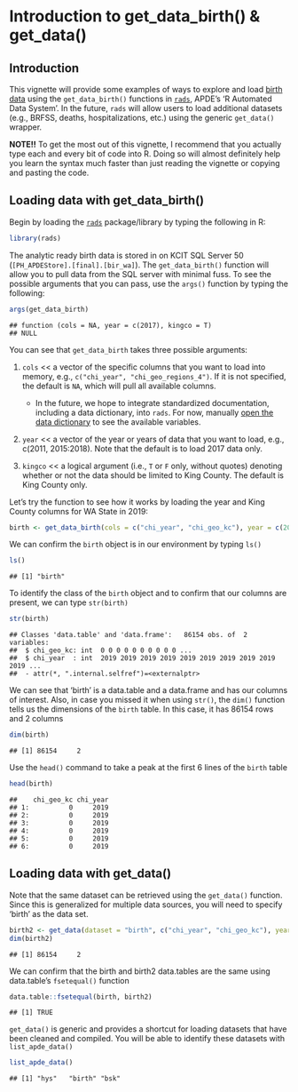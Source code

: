Introduction to get\_data\_birth() & get\_data()
================

## Introduction

This vignette will provide some examples of ways to explore and load
[birth
data](https://github.com/PHSKC-APDE/DOHdata/tree/master/ETL/birth) using
the `get_data_birth()` functions in
[`rads`](https://github.com/PHSKC-APDE/rads), APDE’s ‘R Automated Data
System’. In the future, `rads` will allow users to load additional
datasets (e.g., BRFSS, deaths, hospitalizations, etc.) using the generic
`get_data()` wrapper.

**NOTE!!** To get the most out of this vignette, I recommend that you
actually type each and every bit of code into R. Doing so will almost
definitely help you learn the syntax much faster than just reading the
vignette or copying and pasting the code.

## Loading data with get\_data\_birth()

Begin by loading the [`rads`](https://github.com/PHSKC-APDE/rads)
package/library by typing the following in R:

``` r
library(rads)
```

The analytic ready birth data is stored in on KCIT SQL Server 50
(`[PH_APDEStore].[final].[bir_wa]`). The `get_data_birth()` function
will allow you to pull data from the SQL server with minimal fuss. To
see the possible arguments that you can pass, use the `args()` function
by typing the following:

``` r
args(get_data_birth)
```

    ## function (cols = NA, year = c(2017), kingco = T) 
    ## NULL

You can see that `get_data_birth` takes three possible arguments:

1.  `cols` &lt;&lt; a vector of the specific columns that you want to
    load into memory, e.g., `c("chi_year", "chi_geo_regions_4")`. If it
    is not specified, the default is `NA`, which will pull all available
    columns.

    -   In the future, we hope to integrate standardized documentation,
        including a data dictionary, into `rads`. For now, manually
        [open the data
        dictionary](https://github.com/PHSKC-APDE/DOHdata/blob/master/ETL/birth/ref/ref_bir_user_dictionary_final.csv)
        to see the available variables.

2.  `year` &lt;&lt; a vector of the year or years of data that you want
    to load, e.g., c(2011, 2015:2018). Note that the default is to load
    2017 data only.

3.  `kingco` &lt;&lt; a logical argument (i.e., `T` or `F` only, without
    quotes) denoting whether or not the data should be limited to King
    County. The default is King County only.

Let’s try the function to see how it works by loading the year and King
County columns for WA State in 2019:

``` r
birth <- get_data_birth(cols = c("chi_year", "chi_geo_kc"), year = c(2019), kingco = F)
```

We can confirm the `birth` object is in our environment by typing `ls()`

``` r
ls() 
```

    ## [1] "birth"

To identify the class of the `birth` object and to confirm that our
columns are present, we can type `str(birth)`

``` r
str(birth) 
```

    ## Classes 'data.table' and 'data.frame':   86154 obs. of  2 variables:
    ##  $ chi_geo_kc: int  0 0 0 0 0 0 0 0 0 0 ...
    ##  $ chi_year  : int  2019 2019 2019 2019 2019 2019 2019 2019 2019 2019 ...
    ##  - attr(*, ".internal.selfref")=<externalptr>

We can see that ‘birth’ is a data.table and a data.frame and has our
columns of interest. Also, in case you missed it when using `str()`, the
`dim()` function tells us the dimensions of the `birth` table. In this
case, it has 86154 rows and 2 columns

``` r
dim(birth) 
```

    ## [1] 86154     2

Use the `head()` command to take a peak at the first 6 lines of the
`birth` table

``` r
head(birth) 
```

    ##    chi_geo_kc chi_year
    ## 1:          0     2019
    ## 2:          0     2019
    ## 3:          0     2019
    ## 4:          0     2019
    ## 5:          0     2019
    ## 6:          0     2019

## Loading data with get\_data()

Note that the same dataset can be retrieved using the `get_data()`
function. Since this is generalized for multiple data sources, you will
need to specify ‘birth’ as the data set.

``` r
birth2 <- get_data(dataset = "birth", c("chi_year", "chi_geo_kc"), year = c(2019), kingco = F)
dim(birth2)
```

    ## [1] 86154     2

We can confirm that the birth and birth2 data.tables are the same using
data.table’s `fsetequal()` function

``` r
data.table::fsetequal(birth, birth2)
```

    ## [1] TRUE

`get_data()` is generic and provides a shortcut for loading datasets
that have been cleaned and compiled. You will be able to identify these
datasets with `list_apde_data()`

``` r
list_apde_data()
```

    ## [1] "hys"   "birth" "bsk"
